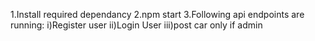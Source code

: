 1.Install required dependancy
2.npm start
3.Following api endpoints are running:
i)Register user
ii)Login User
iii)post car only if admin


